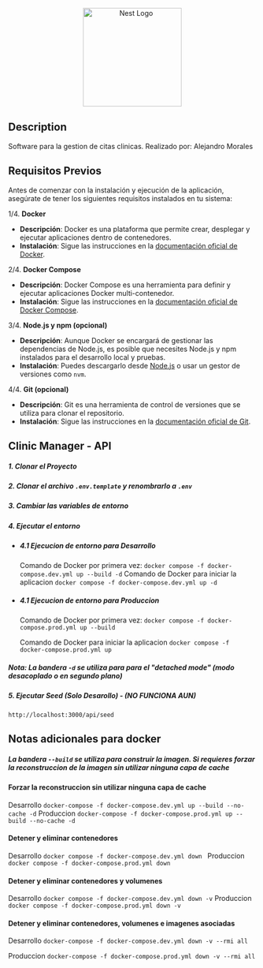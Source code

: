 <p align="center">
  <a href="http://nestjs.com/" target="blank"><img src="https://nestjs.com/img/logo-small.svg" width="200" alt="Nest Logo" /></a>
</p>

[circleci-image]: https://img.shields.io/circleci/build/github/nestjs/nest/master?token=abc123def456
[circleci-url]: https://circleci.com/gh/nestjs/nest


## Description

Software para la gestion de citas clinicas. Realizado por: Alejandro Morales

## Requisitos Previos

Antes de comenzar con la instalación y ejecución de la aplicación, asegúrate de tener los siguientes requisitos instalados en tu sistema:

1/4. **Docker**
   - **Descripción**: Docker es una plataforma que permite crear, desplegar y ejecutar aplicaciones dentro de contenedores.
   - **Instalación**: Sigue las instrucciones en la [documentación oficial de Docker](https://docs.docker.com/get-docker/).

2/4. **Docker Compose**
   - **Descripción**: Docker Compose es una herramienta para definir y ejecutar aplicaciones Docker multi-contenedor.
   - **Instalación**: Sigue las instrucciones en la [documentación oficial de Docker Compose](https://docs.docker.com/compose/install/).

3/4. **Node.js y npm (opcional)**
   - **Descripción**: Aunque Docker se encargará de gestionar las dependencias de Node.js, es posible que necesites Node.js y npm instalados para el desarrollo local y pruebas.
   - **Instalación**: Puedes descargarlo desde [Node.js](https://nodejs.org/) o usar un gestor de versiones como `nvm`.

4/4. **Git (opcional)**
   - **Descripción**: Git es una herramienta de control de versiones que se utiliza para clonar el repositorio.
   - **Instalación**: Sigue las instrucciones en la [documentación oficial de Git](https://git-scm.com/book/en/v2/Getting-Started-Installing-Git).


## Clinic Manager - API

##### 1. Clonar el Proyecto

##### 2. Clonar el archivo ```.env.template``` y renombrarlo a ```.env```

##### 3. Cambiar las variables de entorno


##### 4. Ejecutar el entorno

*  ##### 4.1 Ejecucion de entorno para Desarrollo
   Comando de Docker por primera vez:
```docker compose -f docker-compose.dev.yml up --build -d```
 Comando de Docker para iniciar la aplicacion 
```docker compose -f docker-compose.dev.yml up -d  ```



*  ##### 4.1 Ejecucion de entorno para Produccion

   Comando de Docker por primera vez:
```docker compose -f docker-compose.prod.yml up --build```

   Comando de Docker para iniciar la aplicacion 
```docker compose -f docker-compose.prod.yml up ```

##### Nota: La bandera ```-d``` se utiliza para para el "detached mode" (modo desacoplado o en segundo plano)

##### 5. Ejecutar Seed (Solo Desarollo) - (NO FUNCIONA AUN)
```http://localhost:3000/api/seed```

## Notas adicionales para docker

 ##### La bandera ```--build``` se utiliza para construir la imagen. Si requieres forzar la reconstruccion de la imagen sin utilizar ninguna capa de cache 
 #### Forzar la reconstruccion sin utilizar ninguna capa de cache
 Desarrollo
```docker-compose -f docker-compose.dev.yml up --build --no-cache -d```
Produccion
```docker-compose -f docker-compose.prod.yml up --build --no-cache -d```

#### Detener y eliminar contenedores
Desarrollo
```docker compose -f docker-compose.dev.yml down ```
Produccion
```docker compose -f docker-compose.prod.yml down ```
#### Detener y eliminar contenedores y volumenes
Desarrollo
```docker compose -f docker-compose.dev.yml down -v```
Produccion
```docker compose -f docker-compose.prod.yml down -v```

#### Detener y eliminar contenedores, volumenes e imagenes asociadas
Desarrollo
```docker-compose -f docker-compose.dev.yml down -v --rmi all```

Produccion
```docker-compose -f docker-compose.prod.yml down -v --rmi all```